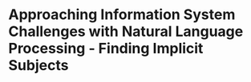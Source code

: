 # Approaching Information System Challenges with Natural Language Processing - Finding Implicit Subjects
